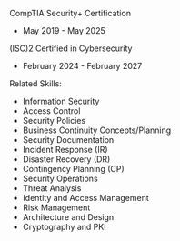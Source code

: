 CompTIA Security+ Certification 
* May 2019 - May 2025 

(ISC)2 Certified in Cybersecurity 
* February 2024 - February 2027 

Related Skills: 
* Information Security
* Access Control
* Security Policies
* Business Continuity Concepts/Planning
* Security Documentation
* Incident Response (IR)
* Disaster Recovery (DR)
* Contingency Planning (CP)
* Security Operations
* Threat Analysis
* Identity and Access Management
* Risk Management
* Architecture and Design
* Cryptography and PKI 
